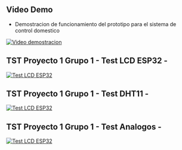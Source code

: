 ## Video Demo ##
* Demostracion de funcionamiento del prototipo para el sistema de control domestico 

[![Video demostracion](https://img.youtube.com/vi/uwhacIJPKPQ/0.jpg)](https://www.youtube.com/watch?v=uwhacIJPKPQ)


## TST Proyecto 1 Grupo 1 - Test LCD ESP32 - ##
[![Test LCD ESP32](https://img.youtube.com/vi/LtSzUZk8UvI/0.jpg)](https://www.youtube.com/watch?v=LtSzUZk8UvI)

## TST Proyecto 1 Grupo 1 - Test DHT11 - ##
[![Test LCD ESP32](https://img.youtube.com/vi/3hR4jL7kHw0/0.jpg)](https://www.youtube.com/watch?v=3hR4jL7kHw0)

## TST Proyecto 1 Grupo 1 - Test Analogos - ##
[![Test LCD ESP32](https://img.youtube.com/vi/13HDC6nj4kQ/0.jpg)](https://www.youtube.com/watch?v=13HDC6nj4kQ)